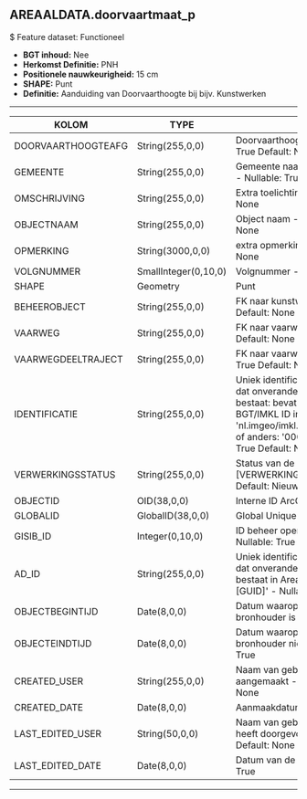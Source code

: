 ﻿## AREAALDATA.doorvaartmaat_p

$ Feature dataset: Functioneel

* __BGT inhoud:__ Nee
* __Herkomst Definitie:__ PNH
* __Positionele nauwkeurigheid:__ 15 cm
* __SHAPE:__ Punt
* __Definitie:__ Aanduiding van Doorvaarthoogte bij bijv. Kunstwerken

***

|KOLOM                               |TYPE              |DEFINITIE|
|------                              |----              |-----    |
|DOORVAARTHOOGTEAFG                  |String(255,0,0)       |Doorvaarthoogte afgelezen [] - Nullable: True Default: None|
|GEMEENTE                            |String(255,0,0)       |Gemeente naam, keuzelijst [GEMEENTE] - Nullable: True Default: None|
|OMSCHRIJVING                        |String(255,0,0)       |Extra toelichting - Nullable: True Default: None|
|OBJECTNAAM                          |String(255,0,0)       |Object naam - Nullable: True Default: None|
|OPMERKING                           |String(3000,0,0)      |extra opmerking- Nullable: True Default: None|
|VOLGNUMMER                          |SmallInteger(0,10,0)  |Volgnummer - Nullable: False|
|SHAPE                               |Geometry              |Punt|
|BEHEEROBJECT                        |String(255,0,0)       |FK naar kunstwerkVast_p - Nullable: True Default: None|
|VAARWEG                             |String(255,0,0)       |FK naar vaarweg_l - Nullable: True Default: None|
|VAARWEGDEELTRAJECT                  |String(255,0,0)       |FK naar vaarwegdeeltraject_v - Nullable: True Default: None|
|IDENTIFICATIE                       |String(255,0,0)    |Uniek identificatienummer voor het object dat onveranderlijk is zolang het object bestaat: bevat indien van toepassing BGT/IMKL ID in format 'nl.imgeo/imkl.bronhouderscode.LokaalID' of anders: '00000'.LokaalID - Nullable: True Default: None|
|VERWERKINGSSTATUS                   |String(255,0,0)    |Status van de gegevens, keuzelijst [VERWERKINGSSTATUS] - Nullable: False Default: Nieuwl|
|OBJECTID                            |OID(38,0,0)        |Interne ID ArcGIS - Nullable: False|
|GLOBALID                            |GlobalID(38,0,0)   |Global Unique Identifier - Nullable: False|
|GISIB_ID                            |Integer(0,10,0)    |ID beheer openbare ruimte (GISIB) - Nullable: True|
|AD_ID                               |String(255,0,0)    |Uniek identificatienummer voor het object dat onveranderlijk is zolang het object bestaat in Areaaldata: in format 'AD.[GUID]' - Nullable: False Default: None|
|OBJECTBEGINTIJD                     |Date(8,0,0)        |Datum waarop het object bij de bronhouder is ontstaan - Nullable: True|
|OBJECTEINDTIJD                      |Date(8,0,0)        |Datum waarop het object bij de bronhouder niet meer geldig is - Nullable: True|
|CREATED_USER                        |String(255,0,0)    |Naam van gebruiker die de rij heeft aangemaakt - Nullable: True Default: None|
|CREATED_DATE                        |Date(8,0,0)        |Aanmaakdatum - Nullable: True|
|LAST_EDITED_USER                    |String(50,0,0)     |Naam van gebruiker die de laatste mutatie heeft doorgevoerd - Nullable: True Default: None|
|LAST_EDITED_DATE                    |Date(8,0,0)        |Datum van de laatste mutatie - Nullable: True|

***


